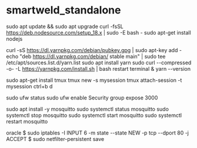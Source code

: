 # smartweld_standalone

sudo apt update && sudo apt upgrade
curl -fsSL https://deb.nodesource.com/setup_18.x | sudo -E bash -
sudo apt-get install nodejs

curl -sS https://dl.yarnpkg.com/debian/pubkey.gpg | sudo apt-key add -
echo "deb https://dl.yarnpkg.com/debian/ stable main" | sudo tee /etc/apt/sources.list.d/yarn.list
sudo apt install yarn
sudo curl --compressed -o- -L https://yarnpkg.com/install.sh | bash
restart terminal & yarn --version 

sudo apt-get install tmux
tmux new -s mysession
tmux attach-session -t mysession
ctrl+b d

sudo ufw status
sudo ufw enable
Security group expose 3000

sudo apt install -y mosquitto
sudo systemctl status mosquitto
sudo systemctl stop mosquitto
sudo systemctl start mosquitto
sudo systemctl restart mosquitto


oracle 
$ sudo iptables -I INPUT 6 -m state --state NEW -p tcp --dport 80 -j ACCEPT
$ sudo netfilter-persistent save
